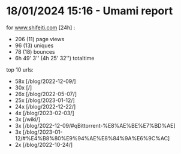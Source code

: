 # 18/01/2024 15:16 - Umami report
for www.shifeiti.com [24h] :

 - 206 (11) page views
 - 96 (13) uniques
 - 78 (18) bounces
 - 6h 49' 3'' (4h 25' 32'') totaltime


top 10 urls:
 - 58x [/blog/2022-12-09/]
 - 30x [/]
 - 26x [/blog/2022-05-07/]
 - 25x [/blog/2023-01-12/]
 - 24x [/blog/2022-12-22/]
 - 4x [/blog/2023-02-03/]
 - 3x [/wiki/]
 - 3x [/blog/2022-12-09/#qBittorrent-%E8%AE%BE%E7%BD%AE]
 - 3x [/blog/2023-01-12/#%E4%B8%80%E9%94%AE%E8%84%9A%E6%9C%AC]
 - 2x [/blog/2022-10-24/]


